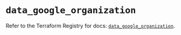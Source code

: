 # `data_google_organization`

Refer to the Terraform Registry for docs: [`data_google_organization`](https://registry.terraform.io/providers/hashicorp/google/6.41.0/docs/data-sources/organization).
